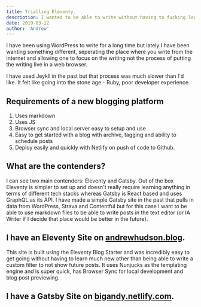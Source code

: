 ```yaml
---
title: Trialling Eleventy.
description: I wanted to be able to write without having to fucking login to WordPress, I didn't want to use Jekyll or Gatsby. Thus I am using Eleventy.
date: 2019-03-12
author: 'Andrew'
---
```


I have been using WordPress to write for a long time but lately I have been wanting something different, seperating the place where you write from the internet and allowing one to focus on the writing not the process of putting the writing live in a web browser.

I have used Jeykll in the past but that process was much slower than I'd like. It felt like going into the stone age - Ruby, poor developer experience.

## Requirements of a new blogging platform

1. Uses markdown
2. Uses JS
3. Browser sync and local server easy to setup and use
4. Easy to get started with a blog with archive, tagging and ability to schedule posts
5. Deploy easily and quickly with Netlify on push of code to Github.

## What are the contenders?

I can see two main contenders: Eleventy and Gatsby. Out of the box Eleventy is simpler to set up and doesn't really require learning anything in terms of different tech stacks whereas Gatsby is React based and uses GraphQL as its API. I have made a simple Gatsby site in the past that pulls in data from WordPress, Strava and Contentful but for this case I want to be able to use markdown files to be able to write posts in the text editor (or IA Writer if I decide that place would be better in the future).

## I have an Eleventy Site on [andrewhudson.blog](https://andrewhudson.blog).

This site is built using the Eleventy Blog Starter and was incredibly easy to get going without having to learn much new other than being able to write a custom filter to not show future posts. It uses Nunjucks as the templating engine and is super quick, has Browser Sync for local development and blog post previewing.

## I have a Gatsby Site on [bigandy.netlify.com](https://bigandy.netlify.com).
